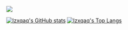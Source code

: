 ![](https://komarev.com/ghpvc/?username=lzxqaq)

[![lzxqaq's GitHub stats](https://github-readme-stats.vercel.app/api?username=lzxqaq&cache_seconds=7200&show_icons=true&include_all_commits=true&count_private=true)](https://github.com/lzxqaq)
[![lzxqaq's Top Langs](https://github-readme-stats.vercel.app/api/top-langs/?username=lzxqaq&layout=compact)](https://github.com/lzxqaq)
